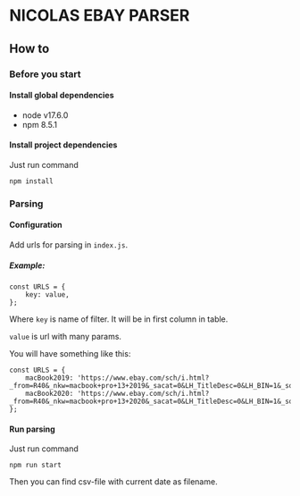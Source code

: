 # NICOLAS EBAY PARSER

## How to

### Before you start

#### Install global dependencies

- node v17.6.0
- npm 8.5.1

#### Install project dependencies

Just run command

```
npm install
```

### Parsing

#### Configuration

Add urls for parsing in `index.js`.

##### Example:
```
const URLS = {
    key: value,
};
```

Where `key` is name of filter. It will be in first column in table.

`value` is url with many params.

You will have something like this:
```
const URLS = {
    macBook2019: 'https://www.ebay.com/sch/i.html?_from=R40&_nkw=macbook+pro+13+2019&_sacat=0&LH_TitleDesc=0&LH_BIN=1&_sop=15&LH_ItemCondition=4%7C3&RAM%2520Size=16%2520GB&rt=nc&Hard%2520Drive%2520Capacity=500%252D749%2520GB%7C1%2520TB%7C1%252D2%2520TB&_dcat=111422',
    macBook2020: 'https://www.ebay.com/sch/i.html?_from=R40&_nkw=macbook+pro+13+2020&_sacat=0&LH_TitleDesc=0&LH_BIN=1&_sop=15&LH_ItemCondition=4%7C3&RAM%2520Size=16%2520GB&rt=nc&Hard%2520Drive%2520Capacity=500%252D749%2520GB%7C1%2520TB%7C1%252D2%2520TB&_dcat=111422',
};
```

#### Run parsing

Just run command

```
npm run start
```

Then you can find csv-file with current date as filename.
